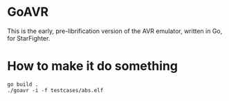 # GoAVR
This is the early, pre-librification version of the AVR emulator, written in Go, for StarFighter. 

# How to make it do something

```
go build .
./goavr -i -f testcases/abs.elf
```